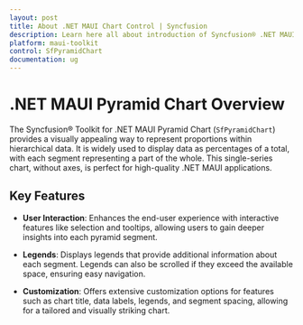 ```yaml
---
layout: post
title: About .NET MAUI Chart Control | Syncfusion
description: Learn here all about introduction of Syncfusion® .NET MAUI Chart(SfPyramidChart) control with key features and more.
platform: maui-toolkit
control: SfPyramidChart
documentation: ug
---
```


# .NET MAUI Pyramid Chart Overview

The Syncfusion® Toolkit for .NET MAUI Pyramid Chart (`SfPyramidChart`) provides a visually appealing way to represent proportions within hierarchical data. It is widely used to display data as percentages of a total, with each segment representing a part of the whole. This single-series chart, without axes, is perfect for high-quality .NET MAUI applications.

## Key Features

* **User Interaction**: Enhances the end-user experience with interactive features like selection and tooltips, allowing users to gain deeper insights into each pyramid segment.

* **Legends**: Displays legends that provide additional information about each segment. Legends can also be scrolled if they exceed the available space, ensuring easy navigation.

* **Customization**: Offers extensive customization options for features such as chart title, data labels, legends, and segment spacing, allowing for a tailored and visually striking chart.